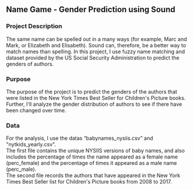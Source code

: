 ## Name Game - Gender Prediction using Sound

### Project Description

<p>The same name can be spelled out in a many ways (for example, Marc and Mark, or Elizabeth and Elisabeth). Sound can, therefore, be a better way to match names than spelling. In this project, I use fuzzy name matching and dataset provided by the US Social Security Administration to predict the genders of authors.</p>

### Purpose

<p>The purpose of the project is to predict the genders of the authors that were listed in the New York Times Best Seller for Children's Picture books. Further, I'll analyze the gender distribution of authors to see if there have been changed over time.</p>

### Data

<p>For the analysis, I use the datas “babynames_nysiis.csv” and "nytkids_yearly.csv".<br> The first file contains the unique NYSIIS versions of baby names, and also includes the percentage of times the name appeared as a female name (perc_female) and the percentage of times it appeared as a male name (perc_male).<br> The second file records the authors that have appeared in the New York Times Best Seller list for Children's Picture books from 2008 to 2017.</p>
